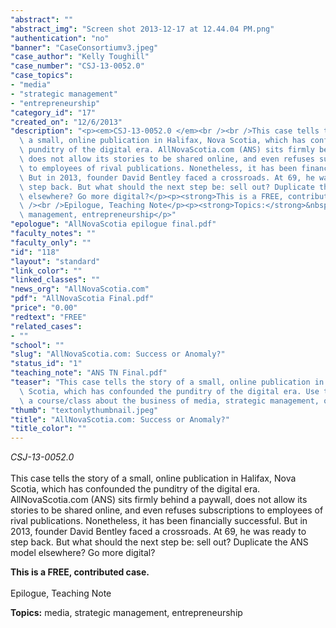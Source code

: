 ```yaml
---
"abstract": ""
"abstract_img": "Screen shot 2013-12-17 at 12.44.04 PM.png"
"authentication": "no"
"banner": "CaseConsortiumv3.jpeg"
"case_author": "Kelly Toughill"
"case_number": "CSJ-13-0052.0"
"case_topics":
- "media"
- "strategic management"
- "entrepreneurship"
"category_id": "17"
"created_on": "12/6/2013"
"description": "<p><em>CSJ-13-0052.0 </em><br /><br />This case tells the story of\
  \ a small, online publication in Halifax, Nova Scotia, which has confounded the\
  \ punditry of the digital era. AllNovaScotia.com (ANS) sits firmly behind a paywall,\
  \ does not allow its stories to be shared online, and even refuses subscriptions\
  \ to employees of rival publications. Nonetheless, it has been financially successful.\
  \ But in 2013, founder David Bentley faced a crossroads. At 69, he was ready to\
  \ step back. But what should the next step be: sell out? Duplicate the ANS model\
  \ elsewhere? Go more digital?</p><p><strong>This is a FREE, contributed case.</strong><br\
  \ /><br />Epilogue, Teaching Note</p><p><strong>Topics:</strong>&nbsp;media, strategic\
  \ management, entrepreneurship</p>"
"epologue": "AllNovaScotia epilogue final.pdf"
"faculty_notes": ""
"faculty_only": ""
"id": "118"
"layout": "standard"
"link_color": ""
"linked_classes": ""
"news_org": "AllNovaScotia.com"
"pdf": "AllNovaScotia Final.pdf"
"price": "0.00"
"redtext": "FREE"
"related_cases":
- ""
"school": ""
"slug": "AllNovaScotia.com: Success or Anomaly?"
"status_id": "1"
"teaching_note": "ANS TN Final.pdf"
"teaser": "This case tells the story of a small, online publication in Halifax, Nova\
  \ Scotia, which has confounded the punditry of the digital era. Use this case in\
  \ a course/class about the business of media, strategic management, or entrepreneurship."
"thumb": "textonlythumbnail.jpeg"
"title": "AllNovaScotia.com: Success or Anomaly?"
"title_color": ""
---
```

<p><em>CSJ-13-0052.0 </em><br /><br />This case tells the story of a small, online publication in Halifax, Nova Scotia, which has confounded the punditry of the digital era. AllNovaScotia.com (ANS) sits firmly behind a paywall, does not allow its stories to be shared online, and even refuses subscriptions to employees of rival publications. Nonetheless, it has been financially successful. But in 2013, founder David Bentley faced a crossroads. At 69, he was ready to step back. But what should the next step be: sell out? Duplicate the ANS model elsewhere? Go more digital?</p><p><strong>This is a FREE, contributed case.</strong><br /><br />Epilogue, Teaching Note</p><p><strong>Topics:</strong>&nbsp;media, strategic management, entrepreneurship</p>